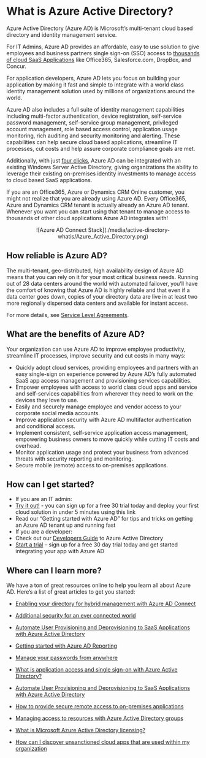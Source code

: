<properties
                pageTitle="What is Azure Active Directory?"
                description="Use Azure Active Directory to extend your existing on-premises identities into the cloud or develop Azure AD integrated applications."
                services="active-directory"
                documentationCenter=""
                authors="markusvi"
                manager="swadhwa"
                editor=""/>

<tags
                ms.service="active-directory"
                ms.workload="identity"
                ms.tgt_pltfrm="na"
                ms.devlang="na"
                ms.topic="article"
                ms.date="08/10/2015"
                ms.author="markusvi"/>


# What is Azure Active Directory?





Azure Active Directory (Azure AD) is Microsoft’s multi-tenant cloud based directory and identity management service.

For IT Admins, Azure AD provides an affordable, easy to use solution to give employees and business partners single sign-on (SSO) access to [thousands of cloud SaaS Applications](http://blogs.technet.com/b/ad/archive/2014/09/03/50-saas-apps-now-support-federation-with-azure-ad.aspx) like Office365, Salesforce.com, DropBox, and Concur.

For application developers, Azure AD lets you focus on building your application by making it fast and simple to integrate with a world class identity management solution used by millions of organizations around the world.

Azure AD also includes a full suite of identity management capabilities including multi-factor authentication, device registration, self-service password management, self-service group management, privileged account management, role based access control, application usage monitoring, rich auditing and security monitoring and alerting. These capabilities can help secure cloud based applications, streamline IT processes, cut costs and help assure corporate compliance goals are met.

Additionally, with just [four clicks](http://blogs.technet.com/b/ad/archive/2014/08/04/connecting-ad-and-azure-ad-only-4-clicks-with-azure-ad-connect.aspx), Azure AD can be integrated with an existing Windows Server Active Directory, giving organizations the ability to leverage their existing on-premises identity investments to manage access to cloud based SaaS applications.

If you are an Office365, Azure or Dynamics CRM Online customer, you might not realize that you are already using Azure AD. Every Office365, Azure and Dynamics CRM tenant is actually already an Azure AD tenant. Whenever you want you can start using that tenant to manage access to thousands of other cloud applications Azure AD integrates with!





<center>![Azure AD Connect Stack](./media/active-directory-whatis/Azure_Active_Directory.png)
</center>


## How reliable is Azure AD?

The multi-tenant, geo-distributed, high availability design of Azure AD means that you can rely on it for your most critical business needs. Running out of 28 data centers around the world with automated failover, you’ll have the comfort of knowing that Azure AD is highly reliable and that even if a data center goes down, copies of your directory data are live in at least two more regionally dispersed data centers and available for instant access.

For more details, see [Service Level Agreements](https://azure.microsoft.com/support/legal/sla/).



## What are the benefits of Azure AD?

Your organization can use Azure AD to improve employee productivity, streamline IT processes, improve security and cut costs in many ways:

-	Quickly adopt cloud services, providing employees and partners with an easy single-sign on experience powered by Azure AD’s fully automated SaaS app access management and provisioning services capabilities.
-	Empower employees with access to world class cloud apps and service and self-services capabilities from wherever they need to work on the devices they love to use.
-	Easily and securely manage employee and vendor access to your corporate social media accounts.
-	Improve application security with Azure AD multifactor authentication and conditional access.
-	Implement consistent, self-service application access management, empowering business owners to move quickly while cutting IT costs and overhead.
-	Monitor application usage and protect your business from advanced threats with security reporting and monitoring.
-	Secure mobile (remote) access to on-premises applications.






## How can I get started?
-	If you are an IT admin:
 - [Try it out!](https://azure.microsoft.com/trial/get-started-active-directory/) - you can sign up for a free 30 trial today and deploy your first cloud solution in under 5 minutes using this link
 - Read our “Getting started with Azure AD” for tips and tricks on getting an Azure AD tenant up and running fast
-	If you are a developer:
 - Check out our [Developers Guide](https://msdn.microsoft.com/library/azure/ff800682.aspx) to Azure Active Directory <need link>
 - [Start a trial](https://azure.microsoft.com/trial/get-started-active-directory/) – sign up for a free 30 day trial today and get started integrating your app with Azure AD



## Where can I learn more?

We have a ton of great resources online to help you learn all about Azure AD. Here’s a list of great articles to get you started:


- [Enabling your directory for hybrid management with Azure AD Connect](active-directory-aadconnect.md)

- [Additional security for an ever connected world](multi-factor-authentication.md)

- [Automate User Provisioning and Deprovisioning to SaaS Applications with Azure Active Directory](active-directory-saas-app-provisioning.md)

- [Getting started with Azure AD Reporting](active-directory-reporting-getting-started.md)

- [Manage your passwords from anywhere](articles/active-directory-passwords.md)

- [What is application access and single sign-on with Azure Active Directory?](active-directory-appssoaccess-whatis.md)

- [Automate User Provisioning and Deprovisioning to SaaS Applications with Azure Active Directory](active-directory-saas-app-provisioning.md)

- [How to provide secure remote access to on-premises applications](active-directory-application-proxy-get-started.md)

- [Managing access to resources with Azure Active Directory groups](active-directory-manage-groups.md)

- [What is Microsoft Azure Active Directory licensing?](active-directory-licensing-what-is.md)

- [How can I discover unsanctioned cloud apps that are used within my organization](active-directory-cloudappdiscovery-whatis.md)
